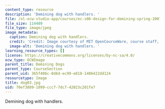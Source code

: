 ```yaml
---
content_type: resource
description: 'Demining dog with handlers. '
file: /ol-ocw-studio-app/courses/ec-s06-design-for-demining-spring-2007/70ef38891099ccc77dc742023c201fe7_dog03.jpg
file_size: 114489
file_type: image/jpeg
image_metadata:
  caption: Demining dog with handlers.
  credit: 'Credit: Image courtesy of MIT OpenCourseWare, course staff, and students.'
  image-alt: 'Demining dog with handlers. '
learning_resource_types: []
license: https://creativecommons.org/licenses/by-nc-sa/4.0/
ocw_type: OCWImage
parent_title: Demining Dogs
parent_type: CourseSection
parent_uid: 365f406c-0d6d-ec99-e818-1406422dd124
resourcetype: Image
title: dog03.jpg
uid: 70ef3889-1099-ccc7-7dc7-42023c201fe7
---
```

Demining dog with handlers. 